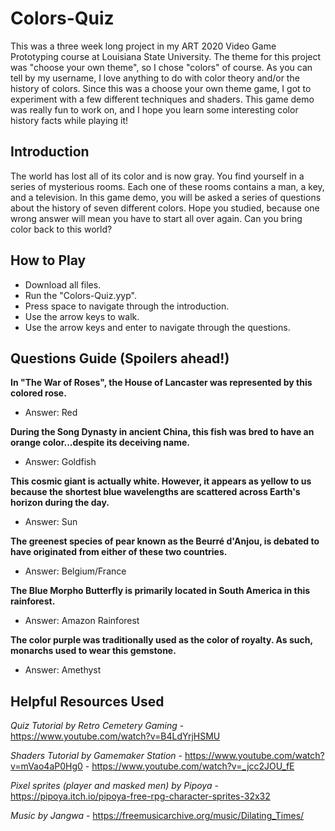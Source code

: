 # Colors-Quiz
This was a three week long project in my ART 2020 Video Game Prototyping course at Louisiana State University. The theme for this project was "choose your own theme", so I chose "colors" of course. As you can tell by my username, I love anything to do with color theory and/or the history of colors. Since this was a choose your own theme game, I got to experiment with a few different techniques and shaders. This game demo was really fun to work on, and I hope you learn some interesting color history facts while playing it!

## Introduction
The world has lost all of its color and is now gray. You find yourself in a series of mysterious rooms. Each one of these rooms contains a man, a key, and a television. In this game demo, you will be asked a series of questions about the history of seven different colors. Hope you studied, because one wrong answer will mean you have to start all over again. Can you bring color back to this world?

## How to Play
- Download all files.
- Run the "Colors-Quiz.yyp".
- Press space to navigate through the introduction.
- Use the arrow keys to walk.
- Use the arrow keys and enter to navigate through the questions.

## Questions Guide (Spoilers ahead!)
**In "The War of Roses", the House of Lancaster was represented by this colored rose.**
- Answer: Red

**During the Song Dynasty in ancient China, this fish was bred to have an orange color...despite its deceiving name.**
- Answer: Goldfish

**This cosmic giant is actually white. However, it appears as yellow to us because the shortest blue wavelengths are scattered across Earth's horizon during the day.**
- Answer: Sun

**The greenest species of pear known as the Beurré d'Anjou, is debated to have originated from either of these two countries.**
- Answer: Belgium/France

**The Blue Morpho Butterfly is primarily located in South America in this rainforest.**
- Answer: Amazon Rainforest

**The color purple was traditionally used as the color of royalty. As such, monarchs used to wear this gemstone.**
- Answer: Amethyst

## Helpful Resources Used
_Quiz Tutorial by Retro Cemetery Gaming_
	- https://www.youtube.com/watch?v=B4LdYrjHSMU

_Shaders Tutorial by Gamemaker Station_
	- https://www.youtube.com/watch?v=mVao4aP0Hg0
	- https://www.youtube.com/watch?v=_jcc2JOU_fE

_Pixel sprites (player and masked men) by Pipoya_
	- https://pipoya.itch.io/pipoya-free-rpg-character-sprites-32x32

_Music by Jangwa_
	- https://freemusicarchive.org/music/Dilating_Times/
